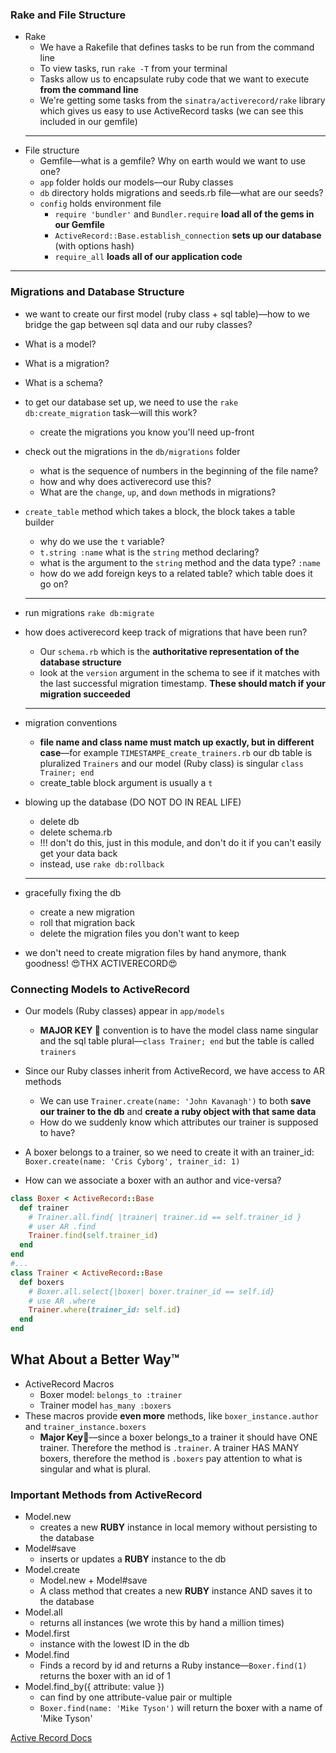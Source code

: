 ### Rake and File Structure

* Rake
  * We have a Rakefile that defines tasks to be run from the command line
  * To view tasks, run `rake -T` from your terminal
  * Tasks allow us to encapsulate ruby code that we want to execute **from the command line**
  * We're getting some tasks from the `sinatra/activerecord/rake` library which gives us easy to use ActiveRecord tasks (we can see this included in our gemfile)
  ---
* File structure
  * Gemfile––what is a gemfile? Why on earth would we want to use one?
  * `app` folder holds our models––our Ruby classes
  * `db` directory holds migrations and seeds.rb file––what are our seeds?
  * `config` holds environment file
    * `require 'bundler'` and `Bundler.require` **load all of the gems in our Gemfile**
    * `ActiveRecord::Base.establish_connection` **sets up our database** (with options hash)
    * `require_all` **loads all of our application code**

---

### Migrations and Database Structure

* we want to create our first model \(ruby class + sql table\)––how to we bridge the gap between sql data and our ruby classes?
* What is a model?
* What is a migration?
* What is a schema?
* to get our database set up, we need to use the `rake db:create_migration` task––will this work?
  * create the migrations you know you'll need up-front
* check out the migrations in the `db/migrations` folder

  * what is the sequence of numbers in the beginning of the file name?
  * how and why does activerecord use this?
  * What are the `change`, `up`, and `down` methods in migrations?

* `create_table` method which takes a block, the block takes a table builder

  * why do we use the `t` variable?
  * `t.string :name` what is the `string` method declaring?
  * what is the argument to the `string` method and the data type? `:name`
  * how do we add foreign keys to a related table? which table does it go on?

  ---

* run migrations `rake db:migrate`
* how does activerecord keep track of migrations that have been run?

  * Our `schema.rb` which is the **authoritative representation of the database structure**
  * look at the `version` argument in the schema to see if it matches with the last successful migration timestamp. **These should match if your migration succeeded**

  ---

* migration conventions
  * **file name and class name must match up exactly, but in different case**––for example `TIMESTAMPE_create_trainers.rb` our db table is pluralized `Trainers` and our model (Ruby class) is singular `class Trainer; end`
  * create_table block argument is usually a `t`
* blowing up the database (DO NOT DO IN REAL LIFE)
  * delete db
  * delete schema.rb
  * !!! don't do this, just in this module, and don't do it if you can't easily get your data back
  * instead, use `rake db:rollback`
  ---
* gracefully fixing the db
  * create a new migration
  * roll that migration back
  * delete the migration files you don't want to keep
* we don't need to create migration files by hand anymore, thank goodness! 😍THX ACTIVERECORD😍

### Connecting Models to ActiveRecord

* Our models (Ruby classes) appear in `app/models`
  * **MAJOR KEY 🔑** convention is to have the model class name singular and the sql table plural––`class Trainer; end` but the table is called `trainers`
* Since our Ruby classes inherit from ActiveRecord, we have access to AR methods

  * We can use `Trainer.create(name: 'John Kavanagh')` to both **save our trainer to the db** and **create a ruby object with that same data**
  * How do we suddenly know which attributes our trainer is supposed to have?

* A boxer belongs to a trainer, so we need to create it with an trainer_id: `Boxer.create(name: 'Cris Cyborg', trainer_id: 1)`

* How can we associate a boxer with an author and vice-versa?

```ruby
class Boxer < ActiveRecord::Base
  def trainer
    # Trainer.all.find{ |trainer| trainer.id == self.trainer_id }
    # user AR .find
    Trainer.find(self.trainer_id)
  end
end
#...
class Trainer < ActiveRecord::Base
  def boxers
    # Boxer.all.select{|boxer| boxer.trainer_id == self.id}
    # use AR .where
    Trainer.where(trainer_id: self.id)
  end
end
```

## What About a Better Way™️

* ActiveRecord Macros
  * Boxer model: `belongs_to :trainer`
  * Trainer model `has_many :boxers`
* These macros provide **even more** methods, like `boxer_instance.author` and `trainer_instance.boxers`
  * **Major Key🔑**––since a boxer belongs_to a trainer it should have ONE trainer. Therefore the method is `.trainer`. A trainer HAS MANY boxers, therefore the method is `.boxers` pay attention to what is singular and what is plural.

### Important Methods from ActiveRecord

* Model.new
  * creates a new **RUBY** instance in local memory without persisting to the database
* Model\#save
  * inserts or updates a **RUBY** instance to the db
* Model.create
  * Model.new + Model\#save
  * A class method that creates a new **RUBY** instance AND saves it to the database
* Model.all
  * returns all instances (we wrote this by hand a million times)
* Model.first
  * instance with the lowest ID in the db
* Model.find
  * Finds a record by id and returns a Ruby instance––`Boxer.find(1)` returns the boxer with an id of 1
* Model.find_by\({ attribute: value }\)
  * can find by one attribute-value pair or multiple
  * `Boxer.find(name: 'Mike Tyson')` will return the boxer with a name of 'Mike Tyson'

[Active Record Docs](http://edgeguides.rubyonrails.org/active_record_migrations.html#using-the-up-down-methods)
